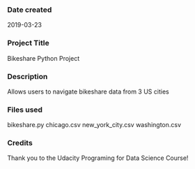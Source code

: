 ### Date created
2019-03-23

### Project Title
Bikeshare Python Project

### Description
Allows users to navigate bikeshare data from 3 US cities

### Files used
bikeshare.py
chicago.csv
new_york_city.csv
washington.csv

### Credits
Thank you to the Udacity Programing for Data Science Course!
